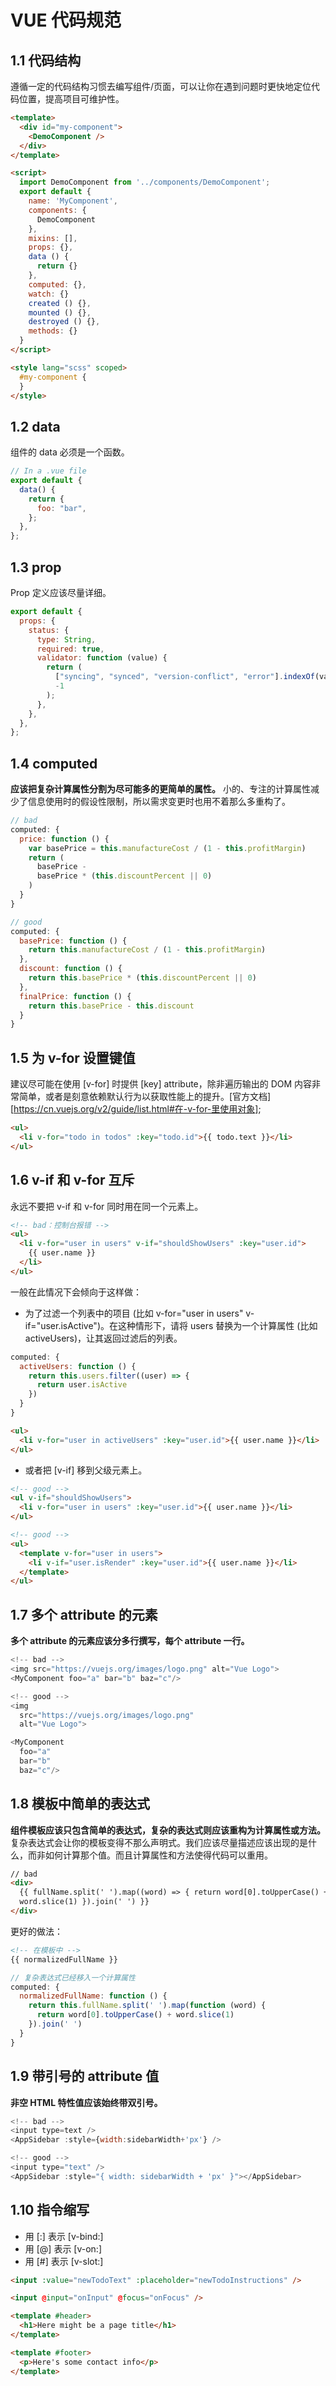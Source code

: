 # VUE 代码规范

## 1.1 代码结构

遵循一定的代码结构习惯去编写组件/页面，可以让你在遇到问题时更快地定位代码位置，提高项目可维护性。

```html
<template>
  <div id="my-component">
    <DemoComponent />
  </div>
</template>

<script>
  import DemoComponent from '../components/DemoComponent';
  export default {
    name: 'MyComponent',
    components: {
      DemoComponent
    },
    mixins: [],
    props: {},
    data () {
      return {}
    },
    computed: {},
    watch: {}
    created () {},
    mounted () {},
    destroyed () {},
    methods: {}
  }
</script>

<style lang="scss" scoped>
  #my-component {
  }
</style>
```

## 1.2 data

组件的 data 必须是一个函数。

```javascript
// In a .vue file
export default {
  data() {
    return {
      foo: "bar",
    };
  },
};
```

## 1.3 prop

Prop 定义应该尽量详细。

```javascript
export default {
  props: {
    status: {
      type: String,
      required: true,
      validator: function (value) {
        return (
          ["syncing", "synced", "version-conflict", "error"].indexOf(value) !==
          -1
        );
      },
    },
  },
};
```

## 1.4 computed

**应该把复杂计算属性分割为尽可能多的更简单的属性。** 小的、专注的计算属性减少了信息使用时的假设性限制，所以需求变更时也用不着那么多重构了。

```javascript
// bad
computed: {
  price: function () {
    var basePrice = this.manufactureCost / (1 - this.profitMargin)
    return (
      basePrice -
      basePrice * (this.discountPercent || 0)
    )
  }
}

// good
computed: {
  basePrice: function () {
    return this.manufactureCost / (1 - this.profitMargin)
  },
  discount: function () {
    return this.basePrice * (this.discountPercent || 0)
  },
  finalPrice: function () {
    return this.basePrice - this.discount
  }
}
```

## 1.5 为 v-for 设置键值

建议尽可能在使用 [v-for] 时提供 [key] attribute，除非遍历输出的 DOM 内容非常简单，或者是刻意依赖默认行为以获取性能上的提升。[官方文档][https://cn.vuejs.org/v2/guide/list.html#在-v-for-里使用对象];

```html
<ul>
  <li v-for="todo in todos" :key="todo.id">{{ todo.text }}</li>
</ul>
```

## 1.6 v-if 和 v-for 互斥

永远不要把 v-if 和 v-for 同时用在同一个元素上。

```html
<!-- bad：控制台报错 -->
<ul>
  <li v-for="user in users" v-if="shouldShowUsers" :key="user.id">
    {{ user.name }}
  </li>
</ul>
```

一般在此情况下会倾向于这样做：

- 为了过滤一个列表中的项目 (比如 v-for="user in users" v-if="user.isActive")。在这种情形下，请将 users 替换为一个计算属性 (比如 activeUsers)，让其返回过滤后的列表。

```javascript
computed: {
  activeUsers: function () {
    return this.users.filter((user) => {
      return user.isActive
    })
  }
}
```

```html
<ul>
  <li v-for="user in activeUsers" :key="user.id">{{ user.name }}</li>
</ul>
```

- 或者把 [v-if] 移到父级元素上。

```html
<!-- good -->
<ul v-if="shouldShowUsers">
  <li v-for="user in users" :key="user.id">{{ user.name }}</li>
</ul>

<!-- good -->
<ul>
  <template v-for="user in users">
    <li v-if="user.isRender" :key="user.id">{{ user.name }}</li>
  </template>
</ul>
```

## 1.7 多个 attribute 的元素

**多个 attribute 的元素应该分多行撰写，每个 attribute 一行。**

```javascript
<!-- bad -->
<img src="https://vuejs.org/images/logo.png" alt="Vue Logo">
<MyComponent foo="a" bar="b" baz="c"/>

<!-- good -->
<img
  src="https://vuejs.org/images/logo.png"
  alt="Vue Logo">

<MyComponent
  foo="a"
  bar="b"
  baz="c"/>
```

## 1.8 模板中简单的表达式

**组件模板应该只包含简单的表达式，复杂的表达式则应该重构为计算属性或方法。**
复杂表达式会让你的模板变得不那么声明式。我们应该尽量描述应该出现的是什么，而非如何计算那个值。而且计算属性和方法使得代码可以重用。

```html
// bad
<div>
  {{ fullName.split(' ').map((word) => { return word[0].toUpperCase() +
  word.slice(1) }).join(' ') }}
</div>
```

更好的做法：

```html
<!-- 在模板中 -->
{{ normalizedFullName }}
```

```javascript
// 复杂表达式已经移入一个计算属性
computed: {
  normalizedFullName: function () {
    return this.fullName.split(' ').map(function (word) {
      return word[0].toUpperCase() + word.slice(1)
    }).join(' ')
  }
}
```

## 1.9 带引号的 attribute 值

**非空 HTML 特性值应该始终带双引号。**

```javascript
<!-- bad -->
<input type=text />
<AppSidebar :style={width:sidebarWidth+'px'} />

<!-- good -->
<input type="text" />
<AppSidebar :style="{ width: sidebarWidth + 'px' }"></AppSidebar>
```

## 1.10 指令缩写

- 用 [:] 表示 [v-bind:]
- 用 [@] 表示 [v-on:]
- 用 [#] 表示 [v-slot:]

```html
<input :value="newTodoText" :placeholder="newTodoInstructions" />

<input @input="onInput" @focus="onFocus" />

<template #header>
  <h1>Here might be a page title</h1>
</template>

<template #footer>
  <p>Here's some contact info</p>
</template>
```
